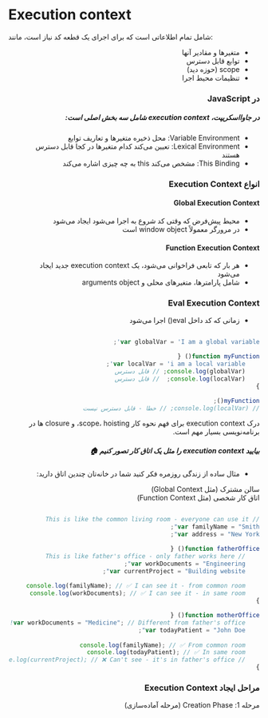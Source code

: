   
# Execution context 

شامل تمام اطلاعاتی است که برای اجرای یک قطعه کد نیاز است، مانند:

<div dir="rtl">


* متغیرها و مقادیر آنها
* توابع قابل دسترس
* scope (حوزه دید)
* تنظیمات محیط اجرا




### در JavaScript
##### در جاوااسکریپت، execution context شامل سه بخش اصلی است:

* Variable Environment: محل ذخیره متغیرها و تعاریف توابع
* Lexical Environment: تعیین می‌کند کدام متغیرها در کجا قابل دسترس هستند
* This Binding: مشخص می‌کند this به چه چیزی اشاره می‌کند

### انواع Execution Context

#### Global Execution Context

* محیط پیش‌فرض که وقتی کد شروع به اجرا می‌شود ایجاد می‌شود
* در مرورگر معمولاً window object است

#### Function Execution Context

* هر بار که تابعی فراخوانی می‌شود، یک execution context جدید ایجاد می‌شود
* شامل پارامترها، متغیرهای محلی و arguments object



### Eval Execution Context

* زمانی که کد داخل eval() اجرا می‌شود

```javascript

var globalVar = 'I am a global variable';

function myFunction() {
    var localVar = 'i am a local variable';
    console.log(globalVar); // قابل دسترس
    console.log(localVar);  // قابل دسترس
}

myFunction();
// console.log(localVar); // خطا - قابل دسترس نیست

```
درک execution context برای فهم نحوه کار scope، hoisting، و closure ها در برنامه‌نویسی بسیار مهم است.


##### بیایید execution context را مثل یک اتاق کار تصور کنیم 🏠
* مثال ساده از زندگی روزمره
فکر کنید شما در خانه‌تان چندین اتاق دارید:

سالن مشترک (مثل Global Context)  
اتاق کار شخصی (مثل Function Context)  

```javascript

// This is like the common living room - everyone can use it
var familyName = "Smith";
var address = "New York";

function fatherOffice() {
    // This is like father's office - only father works here
    var workDocuments = "Engineering";
    var currentProject = "Building website";
    
    console.log(familyName); // ✅ I can see it - from common room
    console.log(workDocuments); // ✅ I can see it - in same room
}

function motherOffice() {
    var workDocuments = "Medicine"; // Different from father's office!
    var todayPatient = "John Doe";
    
    console.log(familyName); // ✅ From common room
    console.log(todayPatient); // ✅ In same room
    // console.log(currentProject); // ❌ Can't see - it's in father's office
}
```


### مراحل ایجاد Execution Context
مرحله 1: Creation Phase (مرحله آماده‌سازی)


</div>



